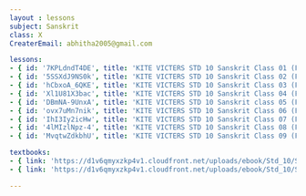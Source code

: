 ```yaml
--- 
layout : lessons 
subject: Sanskrit
class: X
CreaterEmail: abhitha2005@gmail.com

lessons: 
- { id: '7KPLdndT4DE', title: 'KITE VICTERS STD 10 Sanskrit Class 01 (First Bell-ഫസ്റ്റ് ബെല്‍)' }
- { id: '5SSXdJ9NS0k', title: 'KITE VICTERS STD 10 Sanskrit Class 02 (First Bell-ഫസ്റ്റ് ബെല്‍)' }
- { id: 'hCbxoA_6QKE', title: 'KITE VICTERS STD 10 Sanskrit Class 03 (First Bell-ഫസ്റ്റ് ബെല്‍)' }
- { id: 'Xl1U81X3bac', title: 'KITE VICTERS STD 10 Sanskrit Class 04 (First Bell-ഫസ്റ്റ് ബെല്‍)' }
- { id: 'DBmNA-9UnxA', title: 'KITE VICTERS STD 10 Sanskrit class 05 (First Bell-ഫസ്റ്റ് ബെല്‍)' }
- { id: 'ovx7uMn7nik', title: 'KITE VICTERS STD 10 Sanskrit Class 06 (First Bell-ഫസ്റ്റ് ബെല്‍)' }
- { id: 'IhI3Iy2icHw', title: 'KITE VICTERS STD 10 Sanskrit Class 07 (First Bell-ഫസ്റ്റ് ബെല്‍)' }
- { id: '4lMIzlNpz-4', title: 'KITE VICTERS STD 10 Sanskrit Class 08 (First Bell-ഫസ്റ്റ് ബെല്‍)' }
- { id: 'MvqtwZdkbhU', title: 'KITE VICTERS STD 10 Sanskrit Class 09 (First Bell-ഫസ്റ്റ് ബെല്‍)' }

textbooks:
- { link: 'https://d1v6qmyxzkp4v1.cloudfront.net/uploads/ebook/Std_10/SanskritAcademic_1/SanskritAcademic_1.pdf', title: 'Sanskrit Reader' }
- { link: 'https://d1v6qmyxzkp4v1.cloudfront.net/uploads/ebook/Std_10/SanskritOriental_1/SanskritOriental_1.pdf', title: 'Sanskrit Oriental' }

---
```

